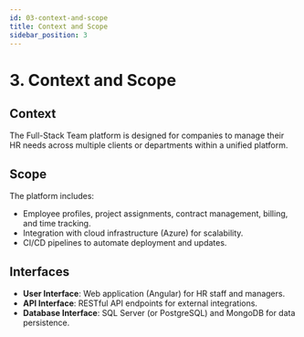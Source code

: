 ```yaml
---
id: 03-context-and-scope
title: Context and Scope
sidebar_position: 3
---
```


# 3. Context and Scope

## Context
The Full-Stack Team platform is designed for companies to manage their HR needs across multiple clients or departments within a unified platform.

## Scope
The platform includes:
- Employee profiles, project assignments, contract management, billing, and time tracking.
- Integration with cloud infrastructure (Azure) for scalability.
- CI/CD pipelines to automate deployment and updates.

## Interfaces
- **User Interface**: Web application (Angular) for HR staff and managers.
- **API Interface**: RESTful API endpoints for external integrations.
- **Database Interface**: SQL Server (or PostgreSQL) and MongoDB for data persistence.
